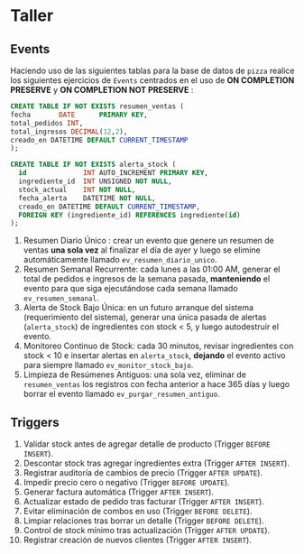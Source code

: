 # Taller

## Events

Haciendo uso de las siguientes tablas para la base de datos de `pizza` realice los siguientes ejercicios de `Events`  centrados en el uso de **ON COMPLETION PRESERVE** y **ON COMPLETION NOT PRESERVE** :

```sql
CREATE TABLE IF NOT EXISTS resumen_ventas (
fecha       DATE      PRIMARY KEY,
total_pedidos INT,
total_ingresos DECIMAL(12,2),
creado_en DATETIME DEFAULT CURRENT_TIMESTAMP
);

CREATE TABLE IF NOT EXISTS alerta_stock (
  id              INT AUTO_INCREMENT PRIMARY KEY,
  ingrediente_id  INT UNSIGNED NOT NULL,
  stock_actual    INT NOT NULL,
  fecha_alerta    DATETIME NOT NULL,
  creado_en DATETIME DEFAULT CURRENT_TIMESTAMP,
  FOREIGN KEY (ingrediente_id) REFERENCES ingrediente(id)
);
```

1. Resumen Diario Único : crear un evento que genere un resumen de ventas **una sola vez** al finalizar el día de ayer y luego se elimine automáticamente llamado `ev_resumen_diario_unico`.
2. Resumen Semanal Recurrente: cada lunes a las 01:00 AM, generar el total de pedidos e ingresos de la semana pasada, **manteniendo** el evento para que siga ejecutándose cada semana llamado `ev_resumen_semanal`.
3. Alerta de Stock Bajo Única: en un futuro arranque del sistema (requerimiento del sistema), generar una única pasada de alertas (`alerta_stock`) de ingredientes con stock < 5, y luego autodestruir el evento.
4. Monitoreo Continuo de Stock: cada 30 minutos, revisar ingredientes con stock < 10 e insertar alertas en `alerta_stock`, **dejando** el evento activo para siempre llamado `ev_monitor_stock_bajo`.
5. Limpieza de Resúmenes Antiguos: una sola vez, eliminar de `resumen_ventas` los registros con fecha anterior a hace 365 días y luego borrar el evento llamado `ev_purgar_resumen_antiguo`.

## Triggers

1. Validar stock antes de agregar detalle de producto (Trigger `BEFORE INSERT`).
2. Descontar stock tras agregar ingredientes extra (Trigger `AFTER INSERT`).
3. Registrar auditoría de cambios de precio (Trigger `AFTER UPDATE`).
4. Impedir precio cero o negativo (Trigger `BEFORE UPDATE`).
5. Generar factura automática (Trigger `AFTER INSERT`).
6. Actualizar estado de pedido tras facturar (Trigger `AFTER INSERT`).
7. Evitar eliminación de combos en uso (Trigger `BEFORE DELETE`).
8. Limpiar relaciones tras borrar un detalle (Trigger `BEFORE DELETE`).
9. Control de stock mínimo tras actualización (Trigger `AFTER UPDATE`).
10. Registrar creación de nuevos clientes (Trigger `AFTER INSERT`).